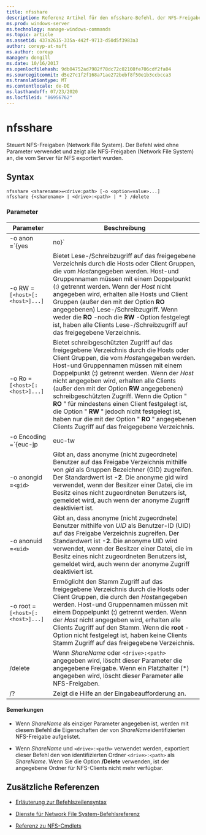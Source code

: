 ```yaml
---
title: nfsshare
description: Referenz Artikel für den nfsshare-Befehl, der NFS-Freigaben (Network File System) steuert.
ms.prod: windows-server
ms.technology: manage-windows-commands
ms.topic: article
ms.assetid: 437a2615-335a-442f-9713-d50d5f3983a3
author: coreyp-at-msft
ms.author: coreyp
manager: dongill
ms.date: 10/16/2017
ms.openlocfilehash: 9db04752ad7982f78dc72c02108fe706cdf2fa04
ms.sourcegitcommit: d5e27c1f2f168a71ae272bebf8f50e1b3ccbcca3
ms.translationtype: MT
ms.contentlocale: de-DE
ms.lasthandoff: 07/23/2020
ms.locfileid: "86956762"
---
```

# <a name="nfsshare"></a>nfsshare

Steuert NFS-Freigaben (Network File System). Der Befehl wird ohne Parameter verwendet und zeigt alle NFS-Freigaben (Network File System) an, die vom Server für NFS exportiert wurden.

## <a name="syntax"></a>Syntax

```
nfsshare <sharename>=<drive:path> [-o <option=value>...]
nfsshare {<sharename> | <drive>:<path> | * } /delete
```

### <a name="parameters"></a>Parameter

| Parameter | Beschreibung |
| --------- | ----------- |
| -o anon =`{yes|no}` | Gibt an, ob anonyme (nicht zugeordnete) Benutzer auf das Freigabe Verzeichnis zugreifen können. |
| -o RW =`[<host>[:<host>]...]` | Bietet Lese-/Schreibzugriff auf das freigegebene Verzeichnis durch die Hosts oder Client Gruppen, die vom *Host*angegeben werden. Host-und Gruppennamen müssen mit einem Doppelpunkt (**:**) getrennt werden. Wenn der *Host* nicht angegeben wird, erhalten alle Hosts und Client Gruppen (außer den mit der Option **RO** angegebenen) Lese-/Schreibzugriff. Wenn weder die **RO** -noch die **RW** -Option festgelegt ist, haben alle Clients Lese-/Schreibzugriff auf das freigegebene Verzeichnis. |
| -o Ro =`[<host>[:<host>]...]` | Bietet schreibgeschützten Zugriff auf das freigegebene Verzeichnis durch die Hosts oder Client Gruppen, die vom *Host*angegeben werden. Host-und Gruppennamen müssen mit einem Doppelpunkt (**:**) getrennt werden. Wenn der *Host* nicht angegeben wird, erhalten alle Clients (außer den mit der Option **RW** angegebenen) schreibgeschützten Zugriff. Wenn die Option " **RO** " für mindestens einen Client festgelegt ist, die Option " **RW** " jedoch nicht festgelegt ist, haben nur die mit der Option " **RO** " angegebenen Clients Zugriff auf das freigegebene Verzeichnis. |
| -o Encoding =`{euc-jp|euc-tw|euc-kr|shift-jis|Big5|Ksc5601|Gb2312-80|Ansi)` | Gibt die sprach Codierung an, die auf einer NFS-Freigabe konfiguriert werden soll. Sie können nur eine Sprache auf der Freigabe verwenden. Dieser Wert kann einen der folgenden Werte enthalten:<ul><li>**EUC-JP:** Japanisch</li><li>**EUC-TW:** Chinesisch</li><li>**EUC-KR:** Koreanisch</li><li>**Shift-JIS:** Japanisch</li><li>**Big5:** Chinesisch</li><li>**Ksc5601:** Koreanisch</li><li>**GB2312-80:** Vereinfachtes Chinesisch</li><li>**ANSI:** ANSI-codiert</li></ul> |
| -o anongid =`<gid>` | Gibt an, dass anonyme (nicht zugeordnete) Benutzer auf das Freigabe Verzeichnis mithilfe von *gid* als Gruppen Bezeichner (GID) zugreifen. Der Standardwert ist **-2**. Die anonyme gid wird verwendet, wenn der Besitzer einer Datei, die im Besitz eines nicht zugeordneten Benutzers ist, gemeldet wird, auch wenn der anonyme Zugriff deaktiviert ist. |
| -o anonuid =`<uid>` | Gibt an, dass anonyme (nicht zugeordnete) Benutzer mithilfe von *UID* als Benutzer-ID (UID) auf das Freigabe Verzeichnis zugreifen. Der Standardwert ist **-2**. Die anonyme UID wird verwendet, wenn der Besitzer einer Datei, die im Besitz eines nicht zugeordneten Benutzers ist, gemeldet wird, auch wenn der anonyme Zugriff deaktiviert ist. |
| -o root =`[<host>[:<host>]...]` | Ermöglicht den Stamm Zugriff auf das freigegebene Verzeichnis durch die Hosts oder Client Gruppen, die durch den *Host*angegeben werden. Host-und Gruppennamen müssen mit einem Doppelpunkt (**:**) getrennt werden. Wenn der *Host* nicht angegeben wird, erhalten alle Clients Zugriff auf den Stamm. Wenn die **root** -Option nicht festgelegt ist, haben keine Clients Stamm Zugriff auf das freigegebene Verzeichnis. |
| /delete | Wenn *ShareName* oder `<drive>:<path>` angegeben wird, löscht dieser Parameter die angegebene Freigabe. Wenn ein Platzhalter (*) angegeben wird, löscht dieser Parameter alle NFS-Freigaben. |
| /? | Zeigt die Hilfe an der Eingabeaufforderung an. |

#### <a name="remarks"></a>Bemerkungen

- Wenn *ShareName* als einziger Parameter angegeben ist, werden mit diesem Befehl die Eigenschaften der von *ShareName*identifizierten NFS-Freigabe aufgelistet.

- Wenn *ShareName* und `<drive>:<path>` verwendet werden, exportiert dieser Befehl den von identifizierten Ordner `<drive>:<path>` als *ShareName*. Wenn Sie die Option **/Delete** verwenden, ist der angegebene Ordner für NFS-Clients nicht mehr verfügbar.

## <a name="additional-references"></a>Zusätzliche Referenzen

- [Erläuterung zur Befehlszeilensyntax](command-line-syntax-key.md)

- [Dienste für Network File System-Befehlsreferenz](services-for-network-file-system-command-reference.md)

- [Referenz zu NFS-Cmdlets](/powershell/module/nfs)
